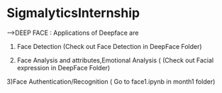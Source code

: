 # SigmalyticsInternship

-->DEEP FACE :   Applications of Deepface are 
1) Face Detection  (Check out Face Detection in DeepFace Folder)                                                                                                              

2) Face Analysis and attributes,Emotional Analysis     ( (Check out Facial expression in DeepFace Folder)                                                                                         

 3)Face Authentication/Recognition  ( Go to face1.ipynb in month1 folder)

